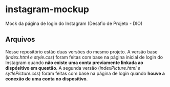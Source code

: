 # instagram-mockup
Mock da página de login do Instagram (Desafio de Projeto - DIO)
## Arquivos
Nesse repositório estão duas versões do mesmo projeto. A versão base (*index.html e style.css*) foram feitas com base na página inicial de login do Instagram quando **não existe uma conta previamente linkada ao dispósitivo em questão**. A segunda versão (*indexPicture.html e sytlePicture.css*) foram feitas com base na página de login quando **houve a conexão de uma conta no dispositivo**.